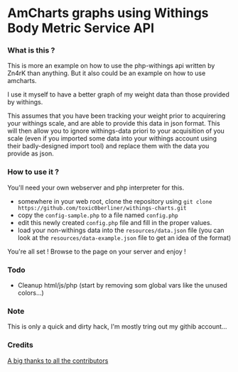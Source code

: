 AmCharts graphs using Withings Body Metric Service API
============

### What is this ?
This is more an example on how to use the php-withings api written by Zn4rK than anything.
But it also could be an example on how to use amcharts.

I use it myself to have a better graph of my weight data than those provided by withings.

This assumes that you have been tracking your weight prior to acquirering your withings scale, and are able to provide this data in json format.
This will then allow you to ignore withings-data priori to your acquisition of you scale (even if you imported some data into your withings account using their badly-designed import tool) and replace them with the data you provide as json.

### How to use it ?
You'll need your own webserver and php interpreter for this.
* somewhere in your web root, clone the repository using `git clone https://github.com/toxic0berliner/withings-charts.git`
* copy the `config-sample.php` to a file named `config.php`
* edit this newly created `config.php` file and fill in the proper values. 
* load your non-withings data into the `resources/data.json` file (you can look at the `resources/data-example.json` file to get an idea of the format)

You're all set !  Browse to the page on your server and enjoy !



### Todo

* Cleanup html/js/php (start by removing som global vars like the unused colors...)

### Note
This is only a quick and dirty hack, I'm mostly tring out my githib account...

### Credits
[A big thanks to all the contributors](https://github.com/toxic0berliner/withings-charts/graphs/contributors)
